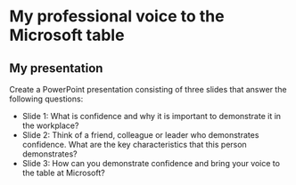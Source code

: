 # My professional voice to the Microsoft table

## My presentation

Create a PowerPoint presentation consisting of three slides that answer the following questions:

* Slide 1: What is confidence and why it is important to demonstrate it in the workplace?
* Slide 2: Think of a friend, colleague or leader who demonstrates confidence. What are the key characteristics that this person demonstrates?
* Slide 3: How can you demonstrate confidence and bring your voice to the table at Microsoft?



